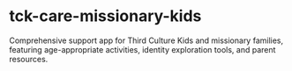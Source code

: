# tck-care-missionary-kids
 Comprehensive support app for Third Culture Kids and missionary families, featuring age-appropriate activities, identity exploration tools, and parent resources.
